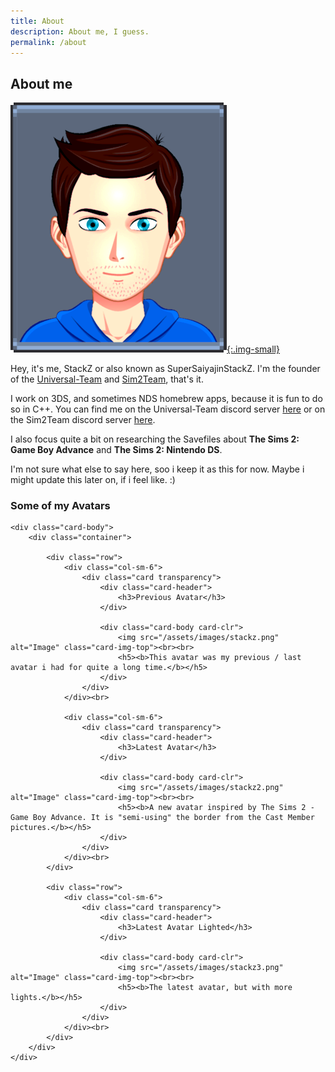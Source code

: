 ```yaml
---
title: About
description: About me, I guess.
permalink: /about
---
```


## About me
[![StackZ-Avatar-Image](/assets/images/stackz3.png){:.img-small}](/assets/images/stackz3.png)

Hey, it's me, StackZ or also known as SuperSaiyajinStackZ. I'm the founder of the [Universal-Team](https://github.com/Universal-Team) and [Sim2Team](https://github.com/Sim2Team), that's it.

I work on 3DS, and sometimes NDS homebrew apps, because it is fun to do so in C++. You can find me on the Universal-Team discord server [here](https://universal-team.net/discord) or on the Sim2Team discord server [here](https://sim2team.github.io/sim2server).

I also focus quite a bit on researching the Savefiles about **The Sims 2: Game Boy Advance** and **The Sims 2: Nintendo DS**.

I'm not sure what else to say here, soo i keep it as this for now. Maybe i might update this later on, if i feel like. :)


<div class="card text-center">
	<div class="card-header">
		<h3>Some of my Avatars</h3>
	</div>

	<div class="card-body">
		<div class="container">

			<div class="row">
				<div class="col-sm-6">
					<div class="card transparency">
						<div class="card-header">
							<h3>Previous Avatar</h3>
						</div>

						<div class="card-body card-clr">
							<img src="/assets/images/stackz.png" alt="Image" class="card-img-top"><br><br>
							<h5><b>This avatar was my previous / last avatar i had for quite a long time.</b></h5>
						</div>
					</div>
				</div><br>

				<div class="col-sm-6">
					<div class="card transparency">
						<div class="card-header">
							<h3>Latest Avatar</h3>
						</div>

						<div class="card-body card-clr">
							<img src="/assets/images/stackz2.png" alt="Image" class="card-img-top"><br><br>
							<h5><b>A new avatar inspired by The Sims 2 - Game Boy Advance. It is "semi-using" the border from the Cast Member pictures.</b></h5>
						</div>
					</div>
				</div><br>
			</div>

			<div class="row">
				<div class="col-sm-6">
					<div class="card transparency">
						<div class="card-header">
							<h3>Latest Avatar Lighted</h3>
						</div>

						<div class="card-body card-clr">
							<img src="/assets/images/stackz3.png" alt="Image" class="card-img-top"><br><br>
							<h5><b>The latest avatar, but with more lights.</b></h5>
						</div>
					</div>
				</div><br>
			</div>
		</div>
	</div>
</div><br>